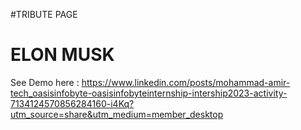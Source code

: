 #TRIBUTE PAGE
# ELON MUSK
See Demo here : https://www.linkedin.com/posts/mohammad-amir-tech_oasisinfobyte-oasisinfobyteinternship-intership2023-activity-7134124570856284160-i4Kq?utm_source=share&utm_medium=member_desktop
